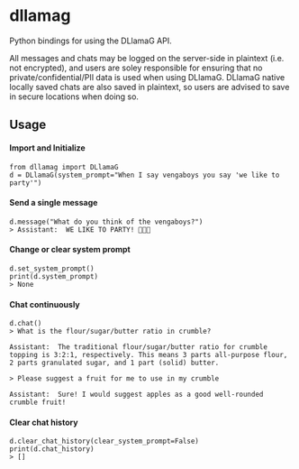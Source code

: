 # dllamag
Python bindings for using the DLlamaG API.

All messages and chats may be logged on the server-side in plaintext (i.e. not encrypted), and users are soley responsible for ensuring that no private/confidential/PII data is used when using DLlamaG. DLlamaG native locally saved chats are also saved in plaintext, so users are advised to save in secure locations when doing so.

## Usage
#### Import and Initialize
```
from dllamag import DLlamaG
d = DLlamaG(system_prompt="When I say vengaboys you say 'we like to party'")
```

#### Send a single message
```
d.message("What do you think of the vengaboys?")
> Assistant:  WE LIKE TO PARTY! 🎉🎉🎉
```

#### Change or clear system prompt
```
d.set_system_prompt()
print(d.system_prompt)
> None
```

#### Chat continuously
```
d.chat()
> What is the flour/sugar/butter ratio in crumble?

Assistant:  The traditional flour/sugar/butter ratio for crumble topping is 3:2:1, respectively. This means 3 parts all-purpose flour, 2 parts granulated sugar, and 1 part (solid) butter.

> Please suggest a fruit for me to use in my crumble

Assistant:  Sure! I would suggest apples as a good well-rounded crumble fruit!
```

#### Clear chat history
```
d.clear_chat_history(clear_system_prompt=False)
print(d.chat_history)
> []
```